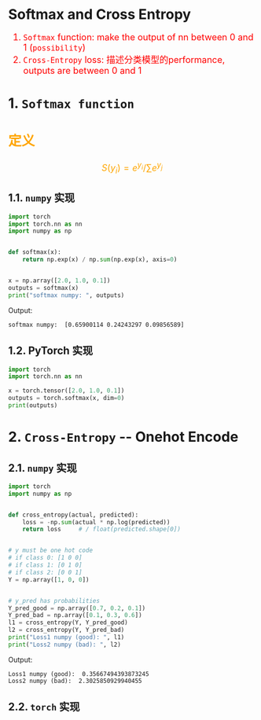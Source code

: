 <!--
 * @Descripttion: 
 * @version: 
 * @Author: sch
 * @Date: 2022-03-02 13:25:20
 * @LastEditors: sch
 * @LastEditTime: 2022-03-02 14:25:40
-->
# Softmax and Cross Entropy
<font color="red" size="4">

1. `Softmax` function: make the output of nn between 0 and 1 (`possibility`)
2. `Cross-Entropy` loss: 描述分类模型的performance, outputs are between 0 and 1

</font>

# 1. `Softmax function`
<font color="orange" size="4">

定义
---
$$ S(y_i) = e^{y_i} / \sum{e^{y_j}} $$

</font>


## 1.1. `numpy` 实现
```python
import torch
import torch.nn as nn
import numpy as np


def softmax(x):
    return np.exp(x) / np.sum(np.exp(x), axis=0)


x = np.array([2.0, 1.0, 0.1])
outputs = softmax(x)
print("softmax numpy: ", outputs)
```

Output:
```shell
softmax numpy:  [0.65900114 0.24243297 0.09856589]
```


## 1.2. PyTorch 实现
```python
import torch 
import torch.nn as nn

x = torch.tensor([2.0, 1.0, 0.1])
outputs = torch.softmax(x, dim=0)
print(outputs)
```


# 2. `Cross-Entropy` -- Onehot Encode
## 2.1. `numpy` 实现
```python
import torch
import numpy as np


def cross_entropy(actual, predicted):
    loss = -np.sum(actual * np.log(predicted))
    return loss     # / float(predicted.shape[0])


# y must be one hot code
# if class 0: [1 0 0]
# if class 1: [0 1 0]
# if class 2: [0 0 1]   
Y = np.array([1, 0, 0])


# y_pred has probabilities
Y_pred_good = np.array([0.7, 0.2, 0.1])
Y_pred_bad = np.array([0.1, 0.3, 0.6])
l1 = cross_entropy(Y, Y_pred_good)
l2 = cross_entropy(Y, Y_pred_bad)
print("Loss1 numpy (good): ", l1)
print("Loss2 numpy (bad): ", l2)
```

Output:
```shell
Loss1 numpy (good):  0.35667494393873245
Loss2 numpy (bad):  2.3025850929940455
```

## 2.2. `torch` 实现
